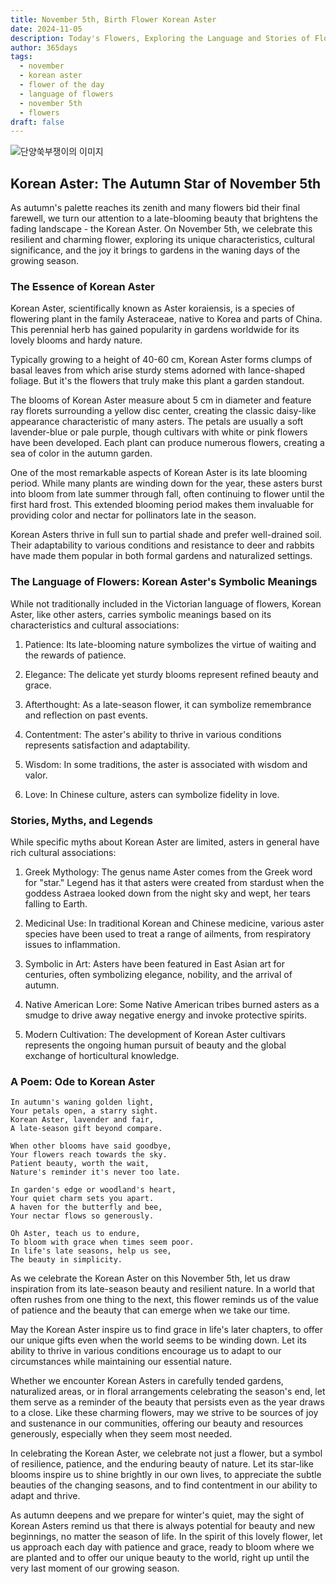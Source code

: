 ```yaml
---
title: November 5th, Birth Flower Korean Aster
date: 2024-11-05
description: Today's Flowers, Exploring the Language and Stories of Flowers Korean Aster
author: 365days
tags:
  - november
  - korean aster
  - flower of the day
  - language of flowers
  - november 5th
  - flowers
draft: false
---
```



![단양쑥부쟁이의 이미지](https://cdn.pixabay.com/photo/2017/11/14/00/28/wormwood-some-competition-2947198_1280.jpg#center)

## Korean Aster: The Autumn Star of November 5th

As autumn's palette reaches its zenith and many flowers bid their final farewell, we turn our attention to a late-blooming beauty that brightens the fading landscape - the Korean Aster. On November 5th, we celebrate this resilient and charming flower, exploring its unique characteristics, cultural significance, and the joy it brings to gardens in the waning days of the growing season.

### The Essence of Korean Aster

Korean Aster, scientifically known as Aster koraiensis, is a species of flowering plant in the family Asteraceae, native to Korea and parts of China. This perennial herb has gained popularity in gardens worldwide for its lovely blooms and hardy nature.

Typically growing to a height of 40-60 cm, Korean Aster forms clumps of basal leaves from which arise sturdy stems adorned with lance-shaped foliage. But it's the flowers that truly make this plant a garden standout.

The blooms of Korean Aster measure about 5 cm in diameter and feature ray florets surrounding a yellow disc center, creating the classic daisy-like appearance characteristic of many asters. The petals are usually a soft lavender-blue or pale purple, though cultivars with white or pink flowers have been developed. Each plant can produce numerous flowers, creating a sea of color in the autumn garden.

One of the most remarkable aspects of Korean Aster is its late blooming period. While many plants are winding down for the year, these asters burst into bloom from late summer through fall, often continuing to flower until the first hard frost. This extended blooming period makes them invaluable for providing color and nectar for pollinators late in the season.

Korean Asters thrive in full sun to partial shade and prefer well-drained soil. Their adaptability to various conditions and resistance to deer and rabbits have made them popular in both formal gardens and naturalized settings.

### The Language of Flowers: Korean Aster's Symbolic Meanings

While not traditionally included in the Victorian language of flowers, Korean Aster, like other asters, carries symbolic meanings based on its characteristics and cultural associations:

1. Patience: Its late-blooming nature symbolizes the virtue of waiting and the rewards of patience.

2. Elegance: The delicate yet sturdy blooms represent refined beauty and grace.

3. Afterthought: As a late-season flower, it can symbolize remembrance and reflection on past events.

4. Contentment: The aster's ability to thrive in various conditions represents satisfaction and adaptability.

5. Wisdom: In some traditions, the aster is associated with wisdom and valor.

6. Love: In Chinese culture, asters can symbolize fidelity in love.

### Stories, Myths, and Legends

While specific myths about Korean Aster are limited, asters in general have rich cultural associations:

1. Greek Mythology: The genus name Aster comes from the Greek word for "star." Legend has it that asters were created from stardust when the goddess Astraea looked down from the night sky and wept, her tears falling to Earth.

2. Medicinal Use: In traditional Korean and Chinese medicine, various aster species have been used to treat a range of ailments, from respiratory issues to inflammation.

3. Symbolic in Art: Asters have been featured in East Asian art for centuries, often symbolizing elegance, nobility, and the arrival of autumn.

4. Native American Lore: Some Native American tribes burned asters as a smudge to drive away negative energy and invoke protective spirits.

5. Modern Cultivation: The development of Korean Aster cultivars represents the ongoing human pursuit of beauty and the global exchange of horticultural knowledge.

### A Poem: Ode to Korean Aster

	In autumn's waning golden light,
	Your petals open, a starry sight.
	Korean Aster, lavender and fair,
	A late-season gift beyond compare.
	
	When other blooms have said goodbye,
	Your flowers reach towards the sky.
	Patient beauty, worth the wait,
	Nature's reminder it's never too late.
	
	In garden's edge or woodland's heart,
	Your quiet charm sets you apart.
	A haven for the butterfly and bee,
	Your nectar flows so generously.
	
	Oh Aster, teach us to endure,
	To bloom with grace when times seem poor.
	In life's late seasons, help us see,
	The beauty in simplicity.

As we celebrate the Korean Aster on this November 5th, let us draw inspiration from its late-season beauty and resilient nature. In a world that often rushes from one thing to the next, this flower reminds us of the value of patience and the beauty that can emerge when we take our time.

May the Korean Aster inspire us to find grace in life's later chapters, to offer our unique gifts even when the world seems to be winding down. Let its ability to thrive in various conditions encourage us to adapt to our circumstances while maintaining our essential nature.

Whether we encounter Korean Asters in carefully tended gardens, naturalized areas, or in floral arrangements celebrating the season's end, let them serve as a reminder of the beauty that persists even as the year draws to a close. Like these charming flowers, may we strive to be sources of joy and sustenance in our communities, offering our beauty and resources generously, especially when they seem most needed.

In celebrating the Korean Aster, we celebrate not just a flower, but a symbol of resilience, patience, and the enduring beauty of nature. Let its star-like blooms inspire us to shine brightly in our own lives, to appreciate the subtle beauties of the changing seasons, and to find contentment in our ability to adapt and thrive.

As autumn deepens and we prepare for winter's quiet, may the sight of Korean Asters remind us that there is always potential for beauty and new beginnings, no matter the season of life. In the spirit of this lovely flower, let us approach each day with patience and grace, ready to bloom where we are planted and to offer our unique beauty to the world, right up until the very last moment of our growing season.